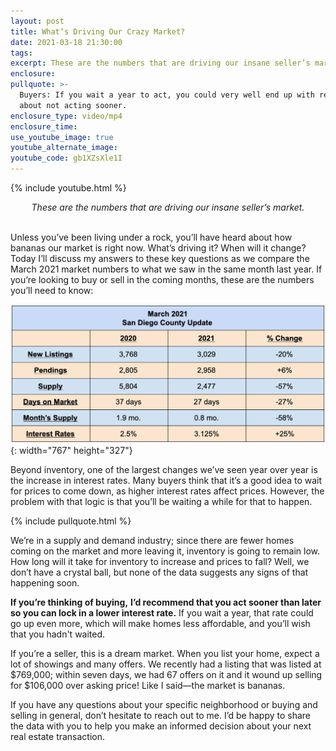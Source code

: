 ```yaml
---
layout: post
title: What’s Driving Our Crazy Market?
date: 2021-03-18 21:30:00
tags:
excerpt: These are the numbers that are driving our insane seller’s market.
enclosure:
pullquote: >-
  Buyers: If you wait a year to act, you could very well end up with regrets
  about not acting sooner.
enclosure_type: video/mp4
enclosure_time:
use_youtube_image: true
youtube_alternate_image:
youtube_code: gb1XZsXle1I
---
```

{% include youtube.html %}

<center><em>These are the numbers that are driving our insane seller&rsquo;s market.</em></center>

<center>&nbsp;</center>

Unless you’ve been living under a rock, you’ll have heard about how bananas our market is right now. What’s driving it? When will it change? Today I’ll discuss my answers to these key questions as we compare the March 2021 market numbers to what we saw in the same month last year. If you’re looking to buy or sell in the coming months, these are the numbers you’ll need to know:

![](/uploads/screen-shot-2021-03-18-at-4-29-17-pm.png){: width="767" height="327"}

Beyond inventory, one of the largest changes we’ve seen year over year is the increase in interest rates. Many buyers think that it’s a good idea to wait for prices to come down, as higher interest rates affect prices. However, the problem with that logic is that you’ll be waiting a while for that to happen.&nbsp;

{% include pullquote.html %}

We’re in a supply and demand industry; since there are fewer homes coming on the market and more leaving it, inventory is going to remain low. How long will it take for inventory to increase and prices to fall? Well, we don’t have a crystal ball, but none of the data suggests any signs of that happening soon.

**If you’re thinking of buying,** **I’d recommend that you act sooner than later so you can lock in a lower interest rate.** If you wait a year, that rate could go up even more, which will make homes less affordable, and you’ll wish that you hadn't waited.&nbsp;

If you’re a seller, this is a dream market. When you list your home, expect a lot of showings and many offers. We recently had a listing that was listed at $769,000; within seven days, we had 67 offers on it and it wound up selling for $106,000 over asking price\! Like I said—the market is bananas.

If you have any questions about your specific neighborhood or buying and selling in general, don’t hesitate to reach out to me. I’d be happy to share the data with you to help you make an informed decision about your next real estate transaction.

